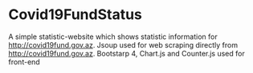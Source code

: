 # Covid19FundStatus
A simple statistic-website which shows statistic information for http://covid19fund.gov.az.
Jsoup used for web scraping directly from http://covid19fund.gov.az. Bootstarp 4, Chart.js and Counter.js used for front-end


